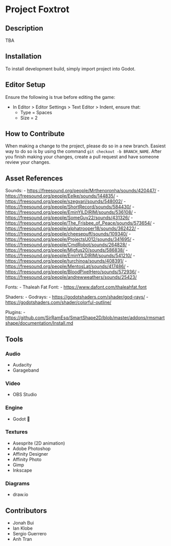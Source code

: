 # Project Foxtrot
## Description
TBA

## Installation
To install development build, simply import project into Godot.

## Editor Setup
Ensure the following is true before editing the game:
- In Editor > Editor Settings > Text Editor > Indent, ensure that:
	- Type = Spaces
	- Size = 2

## How to Contribute
When making a change to the project, please do so in a new branch. Easiest way to do so is by using the command `git checkout -b BRANCH_NAME`. After you finish making your changes, create a pull request and have someone review your changes.

## Asset References
Sounds:
	- https://freesound.org/people/Mrthenoronha/sounds/420447/
	- https://freesound.org/people/Eelke/sounds/144835/
	- https://freesound.org/people/szegvari/sounds/548002/
	- https://freesound.org/people/ShortRecord/sounds/584430/
	- https://freesound.org/people/EminYILDIRIM/sounds/536108/
	- https://freesound.org/people/SomeGuy22/sounds/431326/
	- https://freesound.org/people/The_Frisbee_of_Peace/sounds/573654/
	- https://freesound.org/people/alphatrooper18/sounds/362422/
	- https://freesound.org/people/cheesepuff/sounds/109340/
	- https://freesound.org/people/ProjectsU012/sounds/341695/
	- https://freesound.org/people/CmdRobot/sounds/264828/
	- https://freesound.org/people/Migfus20/sounds/586838/
	- https://freesound.org/people/EminYILDIRIM/sounds/541210/
	- https://freesound.org/people/turchinoa/sounds/408391/
	- https://freesound.org/people/MentosLat/sounds/417486/
	- https://freesound.org/people/BloodPixelHero/sounds/572936/
	- https://freesound.org/people/andrewweathers/sounds/25423/


Fonts:
	- Thaleah Fat Font:
		- https://www.dafont.com/thaleahfat.font

Shaders:
	- Godrays: 
		- https://godotshaders.com/shader/god-rays/
		- https://godotshaders.com/shader/colorful-outline/
		
Plugins:
	- https://github.com/SirRamEsq/SmartShape2D/blob/master/addons/rmsmartshape/documentation/Install.md

## Tools
### Audio
- Audacity
- Garageband

### Video
- OBS Studio

### Engine
- Godot

### Textures
- Asesprite (2D animation)
- Adobe Photoshop
- Affinity Designer
- Affinity Photo
- Gimp
- Inkscape

### Diagrams
- draw.io

## Contributors
- Jonah Bui
- Ian Klobe
- Sergio Guerrero
- Anh Tran
